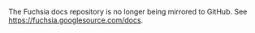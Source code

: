 The Fuchsia docs repository is no longer being mirrored to GitHub.
See https://fuchsia.googlesource.com/docs.
